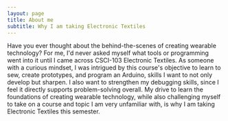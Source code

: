 ```yaml
---
layout: page
title: About me
subtitle: Why I am taking Electronic Textiles
---
```


Have you ever thought about the behind-the-scenes of creating wearable technology? For me, I'd never asked myself what tools or programming went into it until I came across CSCI-103 Electronic Textiles. As someone with a curious mindset, I was intrigued by this course's objective to learn to sew, create prototypes, and program an Arduino, skills I want to not only develop but sharpen. I also want to strengthen my debugging skills, since I feel it directly supports problem-solving overall. My drive to learn the foundations of creating wearable technology, while also challenging myself to take on a course and topic I am very unfamiliar with, is why I am taking Electronic Textiles this semester.
